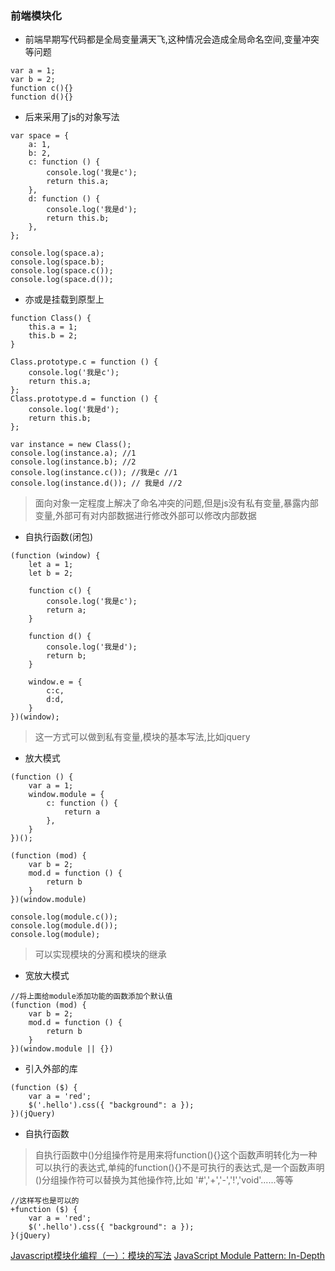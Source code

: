 ### 前端模块化

- 前端早期写代码都是全局变量满天飞,这种情况会造成全局命名空间,变量冲突等问题
```
var a = 1;
var b = 2;
function c(){}
function d(){}
```
- 后来采用了js的对象写法
````
var space = {
    a: 1,
    b: 2,
    c: function () {
        console.log('我是c');
        return this.a;
    },
    d: function () {
        console.log('我是d');
        return this.b;
    },
};

console.log(space.a);
console.log(space.b);
console.log(space.c());
console.log(space.d());
````

- 亦或是挂载到原型上
````
function Class() {
    this.a = 1;
    this.b = 2;
}

Class.prototype.c = function () {
    console.log('我是c');
    return this.a;
};
Class.prototype.d = function () {
    console.log('我是d');
    return this.b;
};

var instance = new Class();
console.log(instance.a); //1
console.log(instance.b); //2
console.log(instance.c()); //我是c //1
console.log(instance.d()); // 我是d //2
````
> 面向对象一定程度上解决了命名冲突的问题,但是js没有私有变量,暴露内部变量,外部可有对内部数据进行修改外部可以修改内部数据
- 自执行函数(闭包)
```
(function (window) {
    let a = 1;
    let b = 2;

    function c() {
        console.log('我是c');
        return a;
    }

    function d() {
        console.log('我是d');
        return b;
    }

    window.e = {
        c:c,
        d:d,
    }
})(window);
```
> 这一方式可以做到私有变量,模块的基本写法,比如jquery

- 放大模式
```
(function () {
    var a = 1;
    window.module = {
        c: function () {
            return a
        },
    }
})();

(function (mod) {
    var b = 2;
    mod.d = function () {
        return b
    }
})(window.module)

console.log(module.c());
console.log(module.d());
console.log(module);
```
>可以实现模块的分离和模块的继承

- 宽放大模式
```
//将上面给module添加功能的函数添加个默认值
(function (mod) {
    var b = 2;
    mod.d = function () {
        return b
    }
})(window.module || {})
```

- 引入外部的库
```
(function ($) {
    var a = 'red';
    $('.hello').css({ "background": a });
})(jQuery)
```
- 自执行函数
> 自执行函数中()分组操作符是用来将function(){}这个函数声明转化为一种可以执行的表达式,单纯的function(){}不是可执行的表达式,是一个函数声明
> ()分组操作符可以替换为其他操作符,比如 '#','+','-','!','void'......等等
```
//这样写也是可以的
+function ($) {
    var a = 'red';
    $('.hello').css({ "background": a });
}(jQuery)
```

[Javascript模块化编程（一）：模块的写法](http://www.ruanyifeng.com/blog/2012/10/javascript_module.html)
[JavaScript Module Pattern: In-Depth](http://www.adequatelygood.com/JavaScript-Module-Pattern-In-Depth.html)

